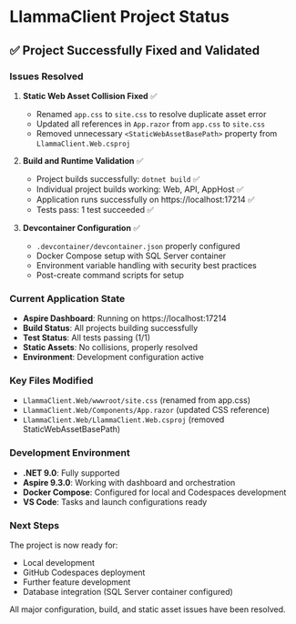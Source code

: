 # LlammaClient Project Status

## ✅ Project Successfully Fixed and Validated

### Issues Resolved

1. **Static Web Asset Collision Fixed** ✅
   - Renamed `app.css` to `site.css` to resolve duplicate asset error
   - Updated all references in `App.razor` from `app.css` to `site.css`
   - Removed unnecessary `<StaticWebAssetBasePath>` property from `LlammaClient.Web.csproj`

2. **Build and Runtime Validation** ✅
   - Project builds successfully: `dotnet build` ✅
   - Individual project builds working: Web, API, AppHost ✅
   - Application runs successfully on https://localhost:17214 ✅
   - Tests pass: 1 test succeeded ✅

3. **Devcontainer Configuration** ✅
   - `.devcontainer/devcontainer.json` properly configured
   - Docker Compose setup with SQL Server container
   - Environment variable handling with security best practices
   - Post-create command scripts for setup

### Current Application State

- **Aspire Dashboard**: Running on https://localhost:17214
- **Build Status**: All projects building successfully
- **Test Status**: All tests passing (1/1)
- **Static Assets**: No collisions, properly resolved
- **Environment**: Development configuration active

### Key Files Modified

- `LlammaClient.Web/wwwroot/site.css` (renamed from app.css)
- `LlammaClient.Web/Components/App.razor` (updated CSS reference)
- `LlammaClient.Web/LlammaClient.Web.csproj` (removed StaticWebAssetBasePath)

### Development Environment

- **.NET 9.0**: Fully supported
- **Aspire 9.3.0**: Working with dashboard and orchestration
- **Docker Compose**: Configured for local and Codespaces development
- **VS Code**: Tasks and launch configurations ready

### Next Steps

The project is now ready for:
- Local development
- GitHub Codespaces deployment
- Further feature development
- Database integration (SQL Server container configured)

All major configuration, build, and static asset issues have been resolved.
